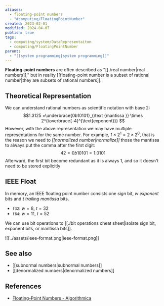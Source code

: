```yaml
---
aliases:
  - floating-point numbers
  - "#computing/FloatingPointNumber"
created: 2023-02-01
modified: 2024-04-07
publish: true
tags:
  - computing/system/DataRepresentaiton
  - computing/FloatingPointNumber
parent:
  - "[[system programming|system programming]]"
---
```

**Floating-point numbers** are often described as "[[./real number|real numbers]]," but in reality [[floating-point number is a subset of rational number|they are subsets of rational numbers]].

## Theoretical Representation
We can understand rational numbers as scientific notation with base 2:
$$1.3125 =\underbrace{0b10101}_{\text {mantissa }} \times 2^{\overbrace{-4}^{\text{exponent}}}
$$
However, with the above representation we may have multiple representations for the same number. For example, $1 \times 2^1 = 2 \times 2^0$, that is the reason we need to *[[normalized number|normalize]]* those the mantissa to always put the comma after the first digit:
$$
42 = 0b10101 = 1.0101
$$
Afterward, the first bit become redundant as it is always $1$, and so it doesn't need to be stored explicitly

## IEEE Float
In memory, an IEEE floating point number consists one _sign_ bit, $w$ _exponent_ bits and $t$ _trailing mantissa_ bits.

- `f32`: $w = 8$, $t = 32$
- `f64`: $w = 11$, $t = 52$

We can use bit operations to [[./bit operations cheat sheet|isolate sign bit, exponent bits, or mantissa bits]].

![[../assets/ieee-format.png|ieee-format.png]]

## See also
- [[subnormal numbers|subnormal numbers]]
- [[denormalized numbers|denormalized numbers]]

## References
- [Floating-Point Numbers - Algorithmica](https://en.algorithmica.org/hpc/arithmetic/float/)
